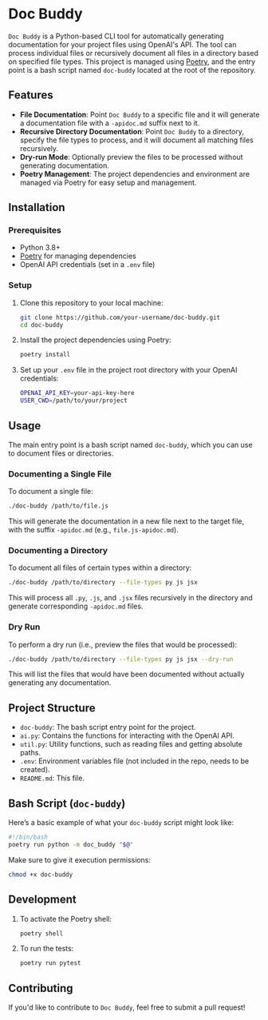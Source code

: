 # Doc Buddy

`Doc Buddy` is a Python-based CLI tool for automatically generating documentation for your project files using OpenAI's API. The tool can process individual files or recursively document all files in a directory based on specified file types. This project is managed using [Poetry](https://python-poetry.org/), and the entry point is a bash script named `doc-buddy` located at the root of the repository.

## Features

- **File Documentation**: Point `Doc Buddy` to a specific file and it will generate a documentation file with a `-apidoc.md` suffix next to it.
- **Recursive Directory Documentation**: Point `Doc Buddy` to a directory, specify the file types to process, and it will document all matching files recursively.
- **Dry-run Mode**: Optionally preview the files to be processed without generating documentation.
- **Poetry Management**: The project dependencies and environment are managed via Poetry for easy setup and management.

## Installation

### Prerequisites

- Python 3.8+
- [Poetry](https://python-poetry.org/docs/#installation) for managing dependencies
- OpenAI API credentials (set in a `.env` file)

### Setup

1. Clone this repository to your local machine:

   ```bash
   git clone https://github.com/your-username/doc-buddy.git
   cd doc-buddy
   ```

2. Install the project dependencies using Poetry:

   ```bash
   poetry install
   ```

3. Set up your `.env` file in the project root directory with your OpenAI credentials:

   ```bash
   OPENAI_API_KEY=your-api-key-here
   USER_CWD=/path/to/your/project
   ```

## Usage

The main entry point is a bash script named `doc-buddy`, which you can use to document files or directories.

### Documenting a Single File

To document a single file:

```bash
./doc-buddy /path/to/file.js
```

This will generate the documentation in a new file next to the target file, with the suffix `-apidoc.md` (e.g., `file.js-apidoc.md`).

### Documenting a Directory

To document all files of certain types within a directory:

```bash
./doc-buddy /path/to/directory --file-types py js jsx
```

This will process all `.py`, `.js`, and `.jsx` files recursively in the directory and generate corresponding `-apidoc.md` files.

### Dry Run

To perform a dry run (i.e., preview the files that would be processed):

```bash
./doc-buddy /path/to/directory --file-types py js jsx --dry-run
```

This will list the files that would have been documented without actually generating any documentation.

## Project Structure

- `doc-buddy`: The bash script entry point for the project.
- `ai.py`: Contains the functions for interacting with the OpenAI API.
- `util.py`: Utility functions, such as reading files and getting absolute paths.
- `.env`: Environment variables file (not included in the repo, needs to be created).
- `README.md`: This file.

## Bash Script (`doc-buddy`)

Here’s a basic example of what your `doc-buddy` script might look like:

```bash
#!/bin/bash
poetry run python -m doc_buddy "$@"
```

Make sure to give it execution permissions:

```bash
chmod +x doc-buddy
```

## Development

1. To activate the Poetry shell:

   ```bash
   poetry shell
   ```

2. To run the tests:

   ```bash
   poetry run pytest
   ```

## Contributing

If you'd like to contribute to `Doc Buddy`, feel free to submit a pull request!

